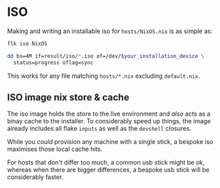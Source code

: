 # ISO

Making and writing an installable iso for `hosts/NixOS.nix` is as simple as:
```sh
flk iso NixOS

dd bs=4M if=result/iso/*.iso of=/dev/$your_installation_device \
  status=progress oflag=sync
```

This works for any file matching `hosts/*.nix` excluding `default.nix`.

## ISO image nix store & cache

The iso image holds the store to the live environment and _also_ acts as a binay cache
to the installer. To considerably speed up things, the image already includes all flake
`inputs` as well as the `devshell` closures.

While you _could_ provision any machine with a single stick, a bespoke iso maximises
those local cache hits.

For hosts that don't differ too much, a common usb stick might be ok, whereas when
there are bigger differences, a bespoke usb stick will be considerably faster.

